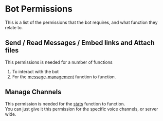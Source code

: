 # Bot Permissions
This is a list of the permissions that the bot requires, and what function they relate to.

## Send / Read Messages / Embed links and Attach files
This permissions is needed for a number of functions
1. To interact with the bot
2. For the [message-management](./messages/index.md) function to function.

## Manage Channels
This permission is needed for the [stats](./stats/index.md) function to function.  
You can just give it this permission for the specific voice channels, or server wide.